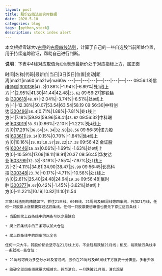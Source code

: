 ```yaml
---
layout: post
title: 股价四线法则实时数据
date: 2020-5-10
categories: blog
tags: [python,stock]
description: stock index alert
---
```



本文根据雪球大v[古泉](https://xueqiu.com/u/7148646888)的[古泉四线法则](https://xueqiu.com/7148646888/130498192)，计算了自己的一些自选股当前所处位置，用于持续追踪验证，帮助自己进行判断。

**说明**：下表中4线对应取值为`红色`表示最新价处于对应指标上方，属正面

时间|名称|代码|最新价|当日|3日|5日|位置|变动|距离|ma21|ma60|ma21w|ma60w
---|---|---|---|---|---|---|---|---
09:56:18|信维通信|[300136](https://xueqiu.com/S/SZ300136)|`41.2`|0.86%|-1.94%|-6.89%|处`1`线上方|-1|2.95%|41.30|41.44|42.48|`35.62`
09:56:27|寒锐钴业|[300618](https://xueqiu.com/S/SZ300618)|`48.97`|-2.04%|-3.74%|-6.51%|处`0`线上方|-1|-12.38%|50.07|53.54|63.54|58.19
09:56:30|中科创达|[300496](https://xueqiu.com/S/SZ300496)|`58.4`|0.71%|1.88%|-7.81%|处`1`线上方|-1|7.18%|59.93|59.96|58.41|`43.62`
09:56:32|中科曙光|[603019](https://xueqiu.com/S/SH603019)|`38.51`|0.86%|-2.10%|-1.22%|处`4`线上方|0|17.29%|`36.64`|`34.34`|`32.90`|`28.56`
09:56:39|诺力股份|[603611](https://xueqiu.com/S/SH603611)|`20.14`|0.15%|0.70%|-1.84%|处`4`线上方|0|10.16%|`19.01`|`18.57`|`18.22`|`17.38`
09:56:42|金证股份|[600446](https://xueqiu.com/S/SH600446)|`16.58`|0.06%|-1.69%|-1.63%|处`0`线上方|0|-10.59%|17.09|18.11|18.91|20.37
09:56:45|华友钴业|[603799](https://xueqiu.com/S/SH603799)|`32.82`|-3.19%|-7.55%|-7.97%|处`1`线上方|-2|-4.11%|34.81|34.90|38.47|`29.99`
09:56:45|长亮科技|[300348](https://xueqiu.com/S/SZ300348)|`23.76`|-0.17%|-4.71%|-10.56%|处`1`线上方|0|2.61%|25.40|24.48|24.64|`19.26`
09:56:48|赢时胜|[300377](https://xueqiu.com/S/SZ300377)|`9.67`|0.42%|-1.45%|-3.62%|处`0`线上方|0|-11.22%|10.19|10.82|11.10|11.54

```
古泉4线法则的精髓如下。抓住21日线、60日线、21周线及60周线等四条线，外加21月线，任何一只股票上涨都要穿过这四条线，任何一只股票要想爆雷也要先下穿过这四条线：

+ 当股价爬上四条线中的两条可以少量建仓

+ 爬上四条线中的三条可以加大仓位

+ 爬上四条线中的四条可以全仓

任何一只大牛，其股价都会坚守在21月线上方，不会轻易跌破21月线；相反，每跌破四条线中一条就减一些仓位：

+ 21周线可做为多空分水岭及警戒线，股价在21周线及60周线下方就要十分慎重，多看少做

+ 跌破全部四条线就要大幅减仓，甚至清仓，一旦跌破21月线，清仓观望
```